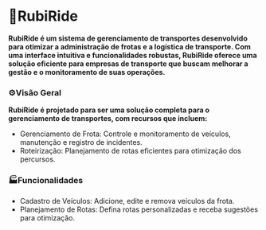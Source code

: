 # 🚚RubiRide

**RubiRide é um sistema de gerenciamento de transportes desenvolvido 
para otimizar a administração de frotas e a logística de transporte. 
Com uma interface intuitiva e funcionalidades robustas, RubiRide oferece 
uma solução eficiente para empresas de transporte que buscam melhorar a 
gestão e o monitoramento de suas operações.**

### ⚙️Visão Geral
**RubiRide é projetado para ser uma solução completa para o gerenciamento de transportes, com recursos que incluem:**

- Gerenciamento de Frota: Controle e monitoramento de veículos, manutenção e registro de incidentes.
- Roteirização: Planejamento de rotas eficientes para otimização dos percursos.
  
### 🏭Funcionalidades
  
- Cadastro de Veículos: Adicione, edite e remova veículos da frota.
- Planejamento de Rotas: Defina rotas personalizadas e receba sugestões para otimização.
